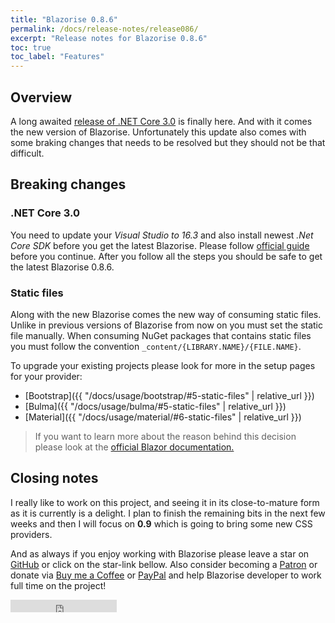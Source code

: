 ```yaml
---
title: "Blazorise 0.8.6"
permalink: /docs/release-notes/release086/
excerpt: "Release notes for Blazorise 0.8.6"
toc: true
toc_label: "Features"
---
```


## Overview

A long awaited [release of .NET Core 3.0](https://devblogs.microsoft.com/dotnet/announcing-net-core-3-0/) is finally here. And with it comes the new version of Blazorise. Unfortunately this update also comes with some braking changes that needs to be resolved but they should not be that difficult.

## Breaking changes

### .NET Core 3.0

You need to update your _Visual Studio to 16.3_ and also install newest _.Net Core SDK_ before you get the latest Blazorise. Please follow [official guide](https://devblogs.microsoft.com/aspnet/asp-net-core-and-blazor-updates-in-net-core-3-0/) before you continue. After you follow all the steps you should be safe to get the latest Blazorise 0.8.6.

### Static files

Along with the new Blazorise comes the new way of consuming static files. Unlike in previous versions of Blazorise from now on you must set the static file manually. When consuming NuGet packages that contains static files you must follow the convention `_content/{LIBRARY.NAME}/{FILE.NAME}`.

To upgrade your existing projects please look for more in the setup pages for your provider:

- [Bootstrap]({{ "/docs/usage/bootstrap/#5-static-files" | relative_url }})
- [Bulma]({{ "/docs/usage/bulma/#5-static-files" | relative_url }})
- [Material]({{ "/docs/usage/material/#6-static-files" | relative_url }})

> If you want to learn more about the reason behind this decision please look at the [official Blazor documentation.](https://docs.microsoft.com/en-us/aspnet/core/razor-pages/ui-class?view=aspnetcore-3.0&tabs=visual-studio#consume-content-from-a-referenced-rcl)

## Closing notes

I really like to work on this project, and seeing it in its close-to-mature form as it is currently is a delight. I plan to finish the remaining bits in the next few weeks and then I will focus on **0.9** which is going to bring some new CSS providers.

And as always if you enjoy working with Blazorise please leave a star on [GitHub](https://github.com/Megabit/Blazorise) or click on the star-link bellow. Also consider becoming a [Patron](https://www.patreon.com/mladenmacanovic) or donate via [Buy me a Coffee](https://www.buymeacoffee.com/mladenmacanovic) or [PayPal](https://www.paypal.me/mladenmacanovic) and help Blazorise developer to work full time on the project!

<iframe src="https://ghbtns.com/github-btn.html?user=Megabit&repo=Blazorise&type=star&count=true" frameborder="0" scrolling="0" width="170px" height="20px"></iframe>